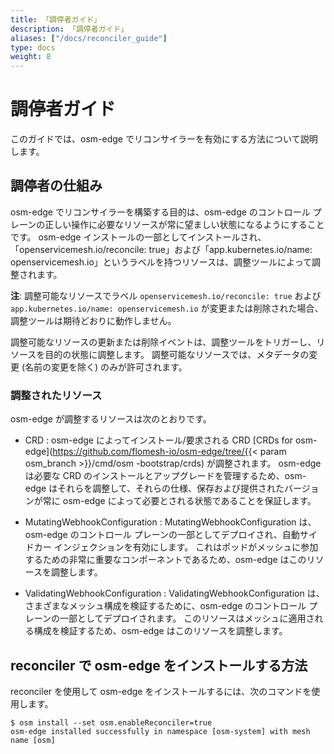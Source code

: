 ```yaml
---
title: 「調停者ガイド」
description: 「調停者ガイド」
aliases: ["/docs/reconciler_guide"]
type: docs
weight: 8
---
```


# 調停者ガイド

このガイドでは、osm-edge でリコンサイラーを有効にする方法について説明します。

## 調停者の仕組み

osm-edge でリコンサイラーを構築する目的は、osm-edge のコントロール プレーンの正しい操作に必要なリソースが常に望ましい状態になるようにすることです。 osm-edge インストールの一部としてインストールされ、「openservicemesh.io/reconcile: true」および「app.kubernetes.io/name: openservicemesh.io」というラベルを持つリソースは、調整ツールによって調整されます。

**注**: 調整可能なリソースでラベル `openservicemesh.io/reconcile: true` および `app.kubernetes.io/name: openservicemesh.io` が変更または削除された場合、調整ツールは期待どおりに動作しません。

調整可能なリソースの更新または削除イベントは、調整ツールをトリガーし、リソースを目的の状態に調整します。 調整可能なリソースでは、メタデータの変更 (名前の変更を除く) のみが許可されます。

### 調整されたリソース

osm-edge が調整するリソースは次のとおりです。

- CRD : osm-edge によってインストール/要求される CRD [CRDs for osm-edge](https://github.com/flomesh-io/osm-edge/tree/{{< param osm_branch >}}/cmd/osm -bootstrap/crds) が調整されます。 osm-edge は必要な CRD のインストールとアップグレードを管理するため、osm-edge はそれらを調整して、それらの仕様、保存および提供されたバージョンが常に osm-edge によって必要とされる状態であることを保証します。

- MutatingWebhookConfiguration : MutatingWebhookConfiguration は、osm-edge のコントロール プレーンの一部としてデプロイされ、自動サイドカー インジェクションを有効にします。 これはポッドがメッシュに参加するための非常に重要なコンポーネントであるため、osm-edge はこのリソースを調整します。

- ValidatingWebhookConfiguration : ValidatingWebhookConfiguration は、さまざまなメッシュ構成を検証するために、osm-edge のコントロール プレーンの一部としてデプロイされます。 このリソースはメッシュに適用される構成を検証するため、osm-edge はこのリソースを調整します。


## reconciler で osm-edge をインストールする方法

reconciler を使用して osm-edge をインストールするには、次のコマンドを使用します。

```console
$ osm install --set osm.enableReconciler=true
osm-edge installed successfully in namespace [osm-system] with mesh name [osm]
```


